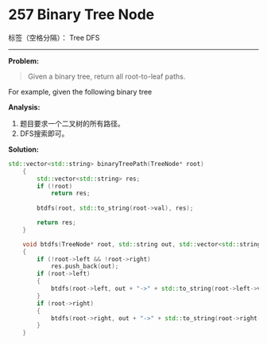﻿# 257 Binary Tree Node

标签（空格分隔）： Tree DFS

---

**Problem:**
>   Given a binary tree, return all root-to-leaf paths.
>
For example, given the following binary tree

**Analysis:**

 1. 题目要求一个二叉树的所有路径。
 2. DFS搜索即可。

**Solution:**
```cpp
std::vector<std::string> binaryTreePath(TreeNode* root)
	{
		std::vector<std::string> res;
		if (!root)
			return res;
		
		btdfs(root, std::to_string(root->val), res);

		return res;
	}

	void btdfs(TreeNode* root, std::string out, std::vector<std::string> &res)
	{
		if (!root->left && !root->right)
			res.push_back(out);
		if (root->left)
		{
			btdfs(root->left, out + "->" + std::to_string(root->left->val), res);
		}
		if (root->right)
		{
			btdfs(root->right, out + "->" + std::to_string(root->right->val), res);
		}
	}
```
 
